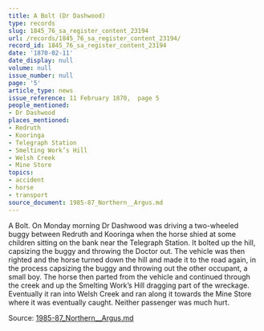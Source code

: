 ```yaml
---
title: A Bolt (Dr Dashwood)
type: records
slug: 1845_76_sa_register_content_23194
url: /records/1845_76_sa_register_content_23194/
record_id: 1845_76_sa_register_content_23194
date: '1870-02-11'
date_display: null
volume: null
issue_number: null
page: '5'
article_type: news
issue_reference: 11 February 1870,  page 5
people_mentioned:
- Dr Dashwood
places_mentioned:
- Redruth
- Kooringa
- Telegraph Station
- Smelting Work’s Hill
- Welsh Creek
- Mine Store
topics:
- accident
- horse
- transport
source_document: 1985-87_Northern__Argus.md
---
```


A Bolt.  On Monday morning Dr Dashwood was driving a two-wheeled buggy between Redruth and Kooringa when the horse shied at some children sitting on the bank near the Telegraph Station.  It bolted up the hill, capsizing the buggy and throwing the Doctor out.  The vehicle was then righted and the horse turned down the hill and made it to the road again, in the process capsizing the buggy and throwing out the other occupant, a small boy.  The horse then parted from the vehicle and continued through the creek and up the Smelting Work’s Hill dragging part of the wreckage.  Eventually it ran into Welsh Creek and ran along it towards the Mine Store where it was eventually caught.  Neither passenger was much hurt.

Source: [1985-87_Northern__Argus.md](/downloads/markdown/1985-87_Northern__Argus.md)
